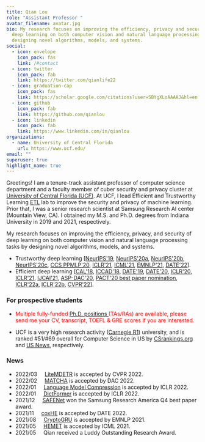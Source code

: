 ```yaml
---
title: Qian Lou
role: "Assistant Professor "
avatar_filename: avatar.jpg
bio: My research focuses on improving the efficiency, privacy and security of
  deep learning on both computer vision and natural language processing tasks by
  designing novel algorithms, models, and systems.
social:
  - icon: envelope
    icon_pack: fas
    link: /#contact
  - icon: twitter
    icon_pack: fab
    link: https://twitter.com/qianlife22
  - icon: graduation-cap
    icon_pack: fas
    link: https://scholar.google.com/citations?user=SBYgXLoAAAAJ&hl=en
  - icon: github
    icon_pack: fab
    link: https://github.com/qianlou
  - icon: linkedin
    icon_pack: fab
    link: https://www.linkedin.com/in/qianlou
organizations:
  - name: University of Central Florida
    url: https://www.ucf.edu/
email: ""
superuser: true
highlight_name: true
---
```

Greetings! I am a tenure-track assistant professor of computer science department and a faculty member of cuber security and privacy cluster at [University of Central Florida (UCF)](https://www.ucf.edu/). At UCF, I lead Efficient and Trustworthy Learning [ETL](https://qlou.org/lab/etl/) lab to improve the security and privacy of machine learning. Prior that, I was a senior research scientist at Samsung Research AI center (Mountain View, CA). I obtained my M.S. and Ph.D. degrees from Indiana University in 2019 and 2021, respectively. 

My research focuses on improving the efficiency, privacy, and security of deep learning on both computer vision and natural language processing tasks by designing novel algorithms, models, and systems.  
<!-- I recently put efforts into the intersection of machine learning and security/privacy, i.e., privacy-preserving machine learning based on private primitives, e.g., Fully Homomorphic Encryption, Multi-Party Computation, Differential privacy, etc. -->
- Trustworthy deep learning [[NeurIPS'19](https://papers.nips.cc/paper/2019/file/56a3107cad6611c8337ee36d178ca129-Paper.pdf), [NeurIPS'20a](https://proceedings.neurips.cc/paper/2020/hash/685ac8cadc1be5ac98da9556bc1c8d9e-Abstract.html), [NeurIPS'20b](https://papers.nips.cc/paper/2020/file/6244b2ba957c48bc64582cf2bcec3d04-Paper.pdf), [NeurIPS'20c](https://papers.nips.cc/paper/2020/file/18fc72d8b8aba03a4d84f66efabce82e-Paper.pdf), [CCS PPMLP'20](http://sci-workshops.alipay.com/CCS2020), [ICLR'21](https://openreview.net/forum?id=Cz3dbFm5u-), [ICML'21](https://arxiv.org/pdf/2106.00038.pdf), [EMNLP'21](https://arxiv.org/abs/2010.11796), [DATE'22](https://github.com/paper-link/unpublished-paper/blob/main/DATE2022-coxHE.pdf)].
- Efficient deep learning [[CAL'18](https://www.computer.org/csdl/journal/ca/2018/02/08540899/17D45VObpO9), [ICCAD'18](https://ieeexplore.ieee.org/stamp/stamp.jsp?tp=&arnumber=8587764), [DATE'19](https://ieeexplore.ieee.org/abstract/document/8715195), [DATE'20](https://ieeexplore.ieee.org/abstract/document/9116494), [ICLR'20](https://openreview.net/forum?id=rygfnn4twS), [ICLR'21](https://openreview.net/forum?id=Cz3dbFm5u-), [IJCAI'21](https://www.ijcai.org/proceedings/2021/0472.pdf), [ASP-DAC'20](https://ieeexplore.ieee.org/abstract/document/9045333), [PACT'20 best paper nomination](https://dl.acm.org/doi/abs/10.1145/3410463.3414626), [ICLR'22a](https://openreview.net/forum?id=GWQWAeE9EpB), [ICLR'22b](https://openreview.net/forum?id=uPv9Y3gmAI5), [CVPR'22](https://scholar.google.com/citations?view_op=view_citation&hl=en&user=SBYgXLoAAAAJ&sortby=pubdate&citation_for_view=SBYgXLoAAAAJ:9ZlFYXVOiuMC)].

### For prospective students
- <span style="color:red"> Multiple fully-funded [Ph.D. positions ](https://www.ucf.edu/catalog/graduate/#/programs/Bk4tAeOou?bc=true&bcCurrent=Computer%20Science%20PhD&bcGroup=College%20of%20Engineering%20and%20Computer%20Science&bcItemType=programs)(TAs/RAs) are available, please send me your CV, transcript, TOEFL & GRE scores if you are interested. 

- </span> UCF is a very high research activity ([Carnegie R1](https://en.wikipedia.org/wiki/List_of_research_universities_in_the_United_States)) university, and is ranked #51/#69 overall for Computer Science in US by [CSrankings.org](http://csrankings.org/#/fromyear/2011/toyear/2021/index?all&us) and [US News](https://www.usnews.com/best-graduate-schools/top-science-schools/computer-science-rankings), respectively.

### News
* 2022/03 &nbsp; &nbsp;    [LiteMDETR](https://scholar.google.com/citations?view_op=view_citation&hl=en&user=SBYgXLoAAAAJ&sortby=pubdate&citation_for_view=SBYgXLoAAAAJ:9ZlFYXVOiuMC) is accepted by CVPR 2022.
* 2022/02 &nbsp; &nbsp;    [MATCHA](https://arxiv.org/abs/2202.08814) is accepted by DAC 2022.
* 2022/01 &nbsp; &nbsp;    [Language Model Compression](https://openreview.net/forum?id=uPv9Y3gmAI5) is accepted by ICLR 2022.
* 2022/01 &nbsp; &nbsp;    [DictFormer](https://openreview.net/forum?id=GWQWAeE9EpB) is accepted by ICLR 2022.
* 2021/12 &nbsp; &nbsp;    [SAFENet](https://openreview.net/forum?id=Cz3dbFm5u-) won the Samsung Research America Q4 best paper award. 
* 2021/11 &nbsp; &nbsp;    [coxHE](https://github.com/paper-link/unpublished-paper/blob/main/DATE2022-coxHE.pdf) is accepted by DATE 2022.
* 2021/08 &nbsp; &nbsp;    [CryptoGRU](https://arxiv.org/abs/2010.11796) is accepted by EMNLP 2021.
* 2021/05 &nbsp; &nbsp;    [HEMET](https://arxiv.org/pdf/2106.00038.pdf) is accepted by ICML 2021.
* 2021/05 &nbsp; &nbsp;     Qian received a Luddy Outstanding Research Award. 
<!-- {{< icon name="download" pack="fas" >}} Download my {{< staticref "uploads/resume.pdf" "newtab" >}}resumé{{< /staticref >}}. -->